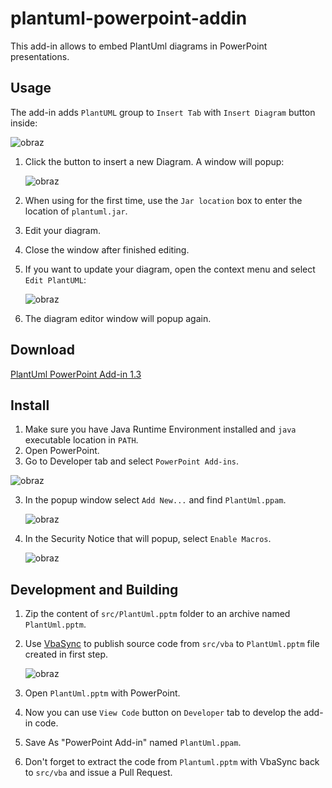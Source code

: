 # plantuml-powerpoint-addin

This add-in allows to embed PlantUml diagrams in PowerPoint presentations.

## Usage

The add-in adds `PlantUML` group to `Insert Tab` with `Insert Diagram` button inside:

![obraz](https://user-images.githubusercontent.com/66111032/138903113-12cc1551-eb24-49d2-a6cd-16e7b01afddf.png)

1. Click the button to insert a new Diagram. A window will popup:

   ![obraz](https://user-images.githubusercontent.com/66111032/139954968-5902aad0-9a7d-43ed-89d0-b302d3d0248d.png)

2. When using for the first time, use the `Jar location` box to enter the location of `plantuml.jar`.
3. Edit your diagram.
4. Close the window after finished editing.
5. If you want to update your diagram, open the context menu and select `Edit PlantUML`:

   ![obraz](https://user-images.githubusercontent.com/66111032/138904193-a8c70b1b-b9e8-4f72-8b4d-1e46c42c3af1.png)
   
6. The diagram editor window will popup again.

## Download

[PlantUml PowerPoint Add-in 1.3](https://github.com/kmierzeje/plantuml-powerpoint-addin/releases/download/v1.3/PlantUml.ppam)

## Install

1. Make sure you have Java Runtime Environment installed and `java` executable location in `PATH`.
2. Open PowerPoint.
3. Go to Developer tab and select `PowerPoint Add-ins`.

  ![obraz](https://user-images.githubusercontent.com/66111032/140281173-6eabfb09-08e0-43e4-bdec-d6393fdcc61b.png) 
  
3. In the popup window select `Add New...` and find `PlantUml.ppam`.
   
   ![obraz](https://user-images.githubusercontent.com/66111032/140281729-5b81f02c-0ec2-4bc0-83b8-d75055f56ad9.png)

4. In the Security Notice that will popup, select `Enable Macros`.
   
   ![obraz](https://user-images.githubusercontent.com/66111032/140282360-c19c1580-3bb6-497d-a296-4e9ad274eea5.png)

## Development and Building

1. Zip the content of `src/PlantUml.pptm` folder to an archive named `PlantUml.pptm`.
2. Use [VbaSync](https://github.com/chelh/VBASync/releases/tag/v2.2.0) to publish source code from `src/vba` to `PlantUml.pptm` file created in first step.

   ![obraz](https://user-images.githubusercontent.com/66111032/138966925-53df51ad-b8d5-4fd5-9e3f-d200cd44de0e.png)

4. Open `PlantUml.pptm` with PowerPoint.
5. Now you can use `View Code` button on `Developer` tab to develop the add-in code.
6. Save As "PowerPoint Add-in" named `PlantUml.ppam`.
7. Don't forget to extract the code from `Plantuml.pptm` with VbaSync back to `src/vba` and issue a Pull Request.


